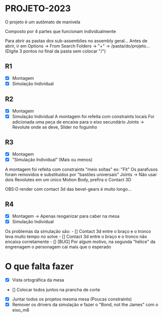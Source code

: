 # PROJETO-2023
O projeto é um autômato de manivela

Composto por 4 partes que funcionam individualmente

Para abrir as pastas dos sub-assemblies no assembly geral...
Antes de abrir, ir em Options -> From Search Folders -> "+" -> /pasta/do/projeto...
(Digite 3 pontos no final da pasta sem colocar "/")

## R1

- [X] Montagem 
- [X] Simulação Individual

## R2 
- [X] Montagem
- [X] Simulação Individual
A montagem foi refeita com constraints locais
Foi adicionada uma peça de encaixe para o eixo secundário
Joints -> Revolute onde se deve, Slider no foguinho

## R3
- [X] Montagem
- [X] "Simulação Individual" (Mais ou menos)

A montagem foi refeita com constraints "meio soltas" ex: "Fit"
Os parafusos foram removidos e substituídos por "bastões universais"
Joints -> Não usar dois Revolutes em um único Motion Body, prefira o Contact 3D

OBS:O render com contact 3d das bevel-gears é muito longo...
## R4 
- [X] Montagem -> Apenas reoganizar para caber na mesa
- [X] Simulação Individual

Os problemas da simulação são:
	- [] Contact 3d entre o braço e o tronco leva muito tempo no solve
	- [] Contact 3d entre o braço e o tronco não encaixa corretamente
	- [] [BUG] Por algum motivo, na segunda "hélice" da engrenagem o personagem cai mais que o esperado
# O que falta fazer
- [X] Vista ortográfica da mesa
- [] Colocar todos juntos na prancha de corte 
- [X] Juntar todos os projetos mesma mesa (Poucas constraints)
- [X] Remover os drivers da simulação e fazer o "Bond, not the James" com o eixo_m8
